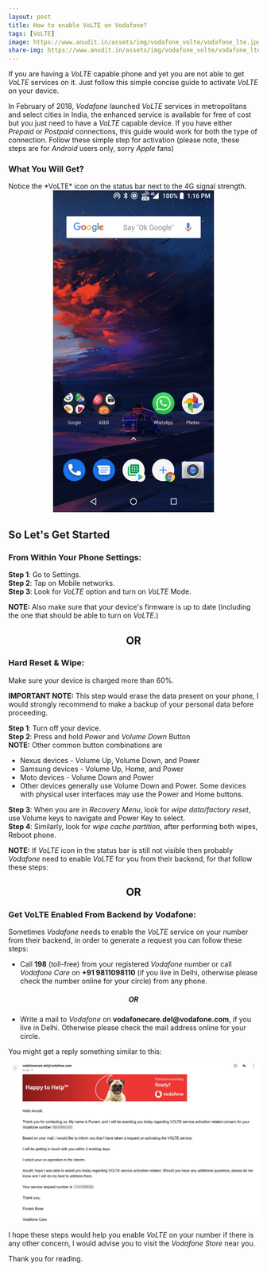 ```yaml
---
layout: post
title: How to enable VoLTE on Vodafone?
tags: [VoLTE]
image: https://www.anudit.in/assets/img/vodafone_volte/vodafone_lte.jpg
share-img: https://www.anudit.in/assets/img/vodafone_volte/vodafone_lte.jpg
---
```


If you are having a *VoLTE* capable phone and yet you are not able to get *VoLTE* services on it. Just follow this simple concise guide to activate *VoLTE* on your device.<br>

In February of 2018, *Vodafone* launched *VoLTE* services in metropolitans and select cities in India, the enhanced service is available for free of cost but you just need to have a *VoLTE* capable device. If you have either *Prepaid* or *Postpaid* connections, this guide would work for both the type of connection. Follow these simple step for activation (please note, these steps are for *Android* users only, sorry *Apple* fans)

<h3>What You Will Get?</h3>
Notice the *VoLTE* icon on the status bar next to the 4G signal strength.

<center><img src="/assets/img/vodafone_volte/vodafone_screenshot.jpg" height="648" width="324" alt="VoLTE active screenshot"></center>

<h2>So Let's Get Started</h2>
<h3>From Within Your Phone Settings:</h3>

__Step 1__: Go to Settings.<br>
__Step 2__: Tap on Mobile networks.<br>
__Step 3__: Look for *VoLTE* option and turn on *VoLTE* Mode.

__NOTE:__ Also make sure that your device's firmware is up to date (including the one that should be able to turn on *VoLTE*.)

<center><h2>OR</h2></center>

<h3>Hard Reset & Wipe:</h3>
Make sure your device is charged more than 60%.<br>

__IMPORTANT NOTE:__  This step would erase the data present on your phone, I would strongly recommend to make a backup of your personal data before proceeding. 


__Step 1__: Turn off your device.<br>
__Step 2__: Press and hold *Power* and *Volume Down* Button<br>
__NOTE:__ Other common button combinations are<br>
* Nexus devices - Volume Up, Volume Down, and Power
* Samsung devices - Volume Up, Home, and Power
* Moto devices - Volume Down and Power
* Other devices generally use Volume Down and Power. Some devices with physical user interfaces may use the Power and Home buttons.<br>

__Step 3__: When you are in *Recovery Menu*, look for *wipe data/factory reset*, use Volume keys to navigate and Power Key to select.<br>
__Step 4__: Similarly, look for *wipe cache partition*, after performing both wipes, Reboot phone. <br>

__NOTE:__ If *VoLTE* icon in the status bar is still not visible then probably *Vodafone* need to enable *VoLTE* for you from their backend, for that follow these steps:<br>

<center><h2>OR</h2></center>

<h3>Get VoLTE Enabled From Backend by Vodafone:</h3>

Sometimes *Vodafone* needs to enable the *VoLTE* service on your number from their backend, in order to generate a request you can follow these steps:

* Call __198__ (toll-free) from your registered *Vodafone* number or call *Vodafone Care* on __+91 9811098110__ (if you live in Delhi, otherwise please check the number online for your circle) from any phone.<br>

<center><h5>OR</h5></center>

* Write a mail to *Vodafone* on __vodafonecare.del@vodafone.com__, if you live in Delhi. Otherwise please check the mail address online for your circle.

You might get a reply something similar to this:

<center><img src="/assets/img/vodafone_volte/vodafone_email.jpg" alt="email from Vodafone"></center>

I hope these steps would help you enable *VoLTE* on your number if there is any other concern, I would advise you to visit the *Vodafone Store* near you.

Thank you for reading.